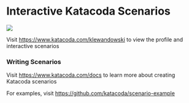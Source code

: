 # Interactive Katacoda Scenarios

[![](http://shields.katacoda.com/katacoda/klewandowski/count.svg)](https://www.katacoda.com/klewandowski "Get your profile on Katacoda.com")

Visit https://www.katacoda.com/klewandowski to view the profile and interactive scenarios

### Writing Scenarios
Visit https://www.katacoda.com/docs to learn more about creating Katacoda scenarios

For examples, visit https://github.com/katacoda/scenario-example
